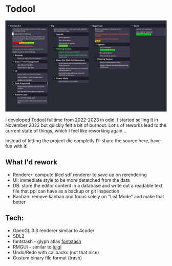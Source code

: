 # Todool

![preview](showcase/todool_preview.png)

I developed [Todool](https://todool.de/) fulltime from 2022-2023 in [odin](https://odin-lang.org/). I started selling it in November 2022 but quickly felt a bit of burnout. Lot's of reworks lead to the current state of things, which I feel like reworking again... 

Instead of letting the project die completly I'll share the source here, have fun with it!

## What I'd rework

- Renderer: compute tiled sdf renderer to save up on rerendering
- UI: immediate style to be more detatched from the data
- DB: store the editor content in a database and write out a readable text file that ppl can have as a backup or git inspection
- Kanban: remove kanban and focus solely on "List Mode" and make that better

## Tech:

- OpenGL 3.3 renderer similar to 4coder
- SDL2
- fontstash - glyph atlas [fontstash](https://github.com/memononen/fontstash)
- RMGUI - similar to [luigi](https://github.com/nakst/luigi/blob/main/luigi.h)
- Undo/Redo with callbacks (not that nice)
- Custom binary file format (trash)
